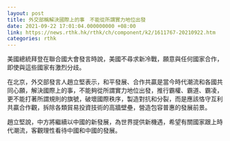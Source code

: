 ```yaml
---
layout: post
title: 外交部稱解決國際上的事　不能從所謂實力地位出發
date: 2021-09-22 17:01:04.000000000 +08:00
link: https://news.rthk.hk/rthk/ch/component/k2/1611767-20210922.htm
categories: rthk
---
```


美國總統拜登在聯合國大會發言時說，美國不尋求新冷戰，願意與任何國家合作，即使與這些國家有激烈分歧。 

在北京，外交部發言人趙立堅表示，和平發展、合作共贏是當今時代潮流和各國共同心願，解決國際上的事，不能夠從所謂實力地位出發，推行霸權、霸道、霸凌，更不能打著所謂規則的旗號，破壞國際秩序，製造對抗和分裂，而是應該恪守互利共贏合作觀，拆除各類貿易投資技術的高牆壁壘，營造包容普惠的發展前景。

趙立堅說，中方將繼續以中國的新發展，為世界提供新機遇，希望有關國家跟上時代潮流，客觀理性看待中國和中國的發展。
